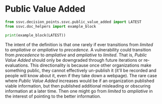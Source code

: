 # Public Value Added

```python exec="true" idprefix=""
from ssvc.decision_points.ssvc.public_value_added import LATEST
from ssvc.doc_helpers import example_block

print(example_block(LATEST))
```

The intent of the definition is that one rarely if ever transitions from *limited* to *ampliative* or *ampliative* to *precedence*.
A vulnerability could transition from *precedence* to *ampliative* and *ampliative* to *limited*.
That is, *Public Value Added* should only be downgraded through future iterations or re-evaluations.
This directionality is because once other organizations make something public, they cannot effectively un-publish it
(it'll be recorded and people will know about it, even if they take down a webpage).
The rare case where *Public Value Added* increases would be if an organization published viable information, but
then published additional misleading or obscuring information at a later time.
Then one might go from *limited* to *ampliative* in the interest of pointing to the better information.

